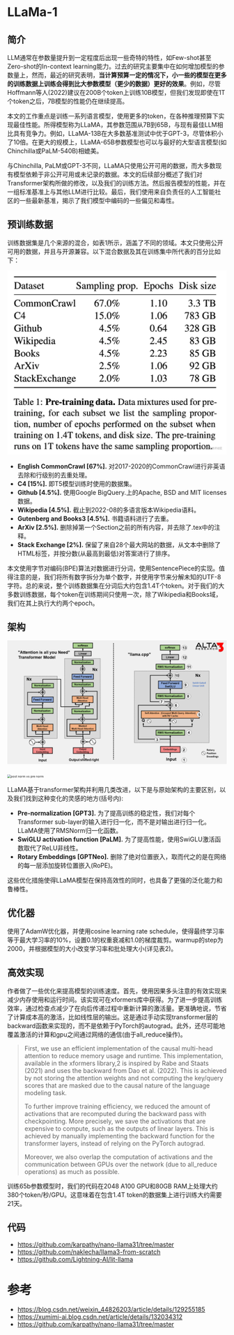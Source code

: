 # LLaMa-1

## 简介

LLM通常在参数量提升到一定程度后出现一些奇特的特性，如Few-shot甚至Zero-shot的In-context learning能力。过去的研究主要集中在如何增加模型的参数量上，然而，最近的研究表明，**当计算预算一定的情况下，小一些的模型在更多的训练数据上训练会得到比大参数模型（更少的数据）更好的效果**。例如，尽管Hoffmann等人(2022)建议在200B个token上训练10B模型，但我们发现即使在1T个token之后，7B模型的性能仍在继续提高。

本文的工作重点是训练一系列语言模型，使用更多的token，在各种推理预算下实现最佳性能。所得模型称为LLaMA，其参数范围从7B到65B，与现有最佳LLM相比具有竞争力。例如，LLaMA-13B在大多数基准测试中优于GPT-3，尽管体积小了10倍。在更大的规模上，LLaMA-65B参数模型也可以与最好的大型语言模型(如Chinchilla或PaLM-540B)相媲美。

与Chinchilla, PaLM或GPT-3不同，LLaMA只使用公开可用的数据，而大多数现有模型依赖于非公开可用或未记录的数据。本文的后续部分概述了我们对Transformer架构所做的修改，以及我们的训练方法。然后报告模型的性能，并在一组标准基准上与其他LLM进行比较。最后，我们使用来自负责任的人工智能社区的一些最新基准，揭示了我们模型中编码的一些偏见和毒性。

## 预训练数据

训练数据集是几个来源的混合，如表1所示，涵盖了不同的领域。本文只使用公开可用的数据，并且与开源兼容。以下混合数据及其在训练集中所代表的百分比如下：

<img src="./assets/ac44b970e4d1484cb4d06b561f9850cctplv-k3u1fbpfcp-zoom-in-crop-mark1512000.webp" alt="img" style="zoom:50%;" />

- **English CommonCrawl [67%].** 对2017-2020的CommonCrawl进行非英语去除和行级别的去重处理。
- **C4 [15%].** 即T5模型训练时使用的数据集。
- **Github [4.5%].** 使用Google BigQuery.上的Apache, BSD and MIT licenses数据。
- **Wikipedia [4.5%].** 截止到2022-08的多语言版本Wikipedia语料。
- **Gutenberg and Books3 [4.5%].** 书籍语料进行了去重。
- **ArXiv [2.5%].** 删除掉第一个Section之前的所有内容，并去除了.tex中的注释。
- **Stack Exchange [2%].** 保留了来自28个最大网站的数据，从文本中删除了HTML标签，并按分数(从最高到最低)对答案进行了排序。

本文使用字节对编码(BPE)算法对数据进行分词，使用SentencePiece的实现。值得注意的是，我们将所有数字拆分为单个数字，并使用字节来分解未知的UTF-8字符。总的来说，整个训练数据集在分词后大约包含1.4T个token。对于我们的大多数训练数据，每个token在训练期间只使用一次，除了Wikipedia和Books域，我们在其上执行大约两个epoch。

## 架构



![image](./assets/llama.png)



<img src="./assets/https%3A%2F%2Fsubstack-post-media.s3.amazonaws.com%2Fpublic%2Fimages%2F3b6fab4d-7825-47ec-a59e-979d9dfa0384_1256x938.png" alt="post norm vs pre norm" style="zoom:50%;" />

LLaMA基于transformer架构并利用几类改进，以下是与原始架构的主要区别，以及我们找到这种变化的灵感的地方(括号内):

- **Pre-normalization [GPT3].** 为了提高训练的稳定性，我们对每个Transformer sub-layer的输入进行归一化，而不是对输出进行归一化。LLaMA使用了RMSNorm归一化函数。
- **SwiGLU activation function [PaLM].** 为了提高性能，使用SwiGLU激活函数取代了ReLU非线性。
- **Rotary Embeddings [GPTNeo].** 删除了绝对位置嵌入，取而代之的是在网络的每一层添加旋转位置嵌入(RoPE)。

这些优化措施使得LLaMA模型在保持高效性的同时，也具备了更强的泛化能力和鲁棒性。

## 优化器

使用了AdamW优化器，并使用cosine learning rate schedule，使得最终学习率等于最大学习率的10%，设置0.1的权重衰减和1.0的梯度裁剪。warmup的step为2000，并根据模型的大小改变学习率和批处理大小(详见表2)。

## 高效实现

作者做了一些优化来提高模型的训练速度。首先，使用因果多头注意的有效实现来减少内存使用和运行时间。该实现可在xformers库中获得。为了进一步提高训练效率，通过检查点减少了在向后传递过程中重新计算的激活量。更准确地说，节省了计算成本高的激活，比如线性层的输出。这是通过手动实现transformer层的backward函数来实现的，而不是依赖于PyTorch的autograd。此外，还尽可能地覆盖激活的计算和gpu之间通过网络的通信(由于all_reduce操作)。

> First, we use an efficient implementation of the causal multi-head attention to reduce memory usage and runtime. This implementation, available in the xformers library,2 is inspired by Rabe and Staats (2021) and uses the backward from Dao et al. (2022). This is achieved by not storing the attention weights and not computing the key/query scores that are masked due to the causal nature of the language modeling task.
>
> To further improve training efficiency, we reduced the amount of activations that are recomputed during the backward pass with checkpointing. More precisely, we save the activations that are expensive to compute, such as the outputs of linear layers. This is achieved by manually implementing the backward function for the transformer layers, instead of relying on the PyTorch autograd.
>
> Moreover, we also overlap the computation of activations and the communication between GPUs over the network (due to all_reduce operations) as much as possible.

训练65b参数模型时，我们的代码在2048 A100 GPU和80GB RAM上处理大约380个token/秒/GPU。这意味着在包含1.4T token的数据集上进行训练大约需要21天。

## 代码

- https://github.com/karpathy/nano-llama31/tree/master
- https://github.com/naklecha/llama3-from-scratch
- https://github.com/Lightning-AI/lit-llama

# 参考

- https://blog.csdn.net/weixin_44826203/article/details/129255185
- https://xumimi-ai.blog.csdn.net/article/details/132034312
- https://github.com/karpathy/nano-llama31/tree/master
